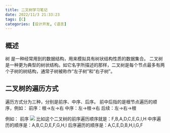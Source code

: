 ```yaml
---
title: 二叉树学习笔记
date: 2022/11/3 21:33:23
tags: [C]
categories: [设计开发, C语言]
---
```

## 概述
树 是一种经常用到的数据结构，用来模拟具有树状结构性质的数据集合。
二叉树是一种更为典型的树状结构。如它名字所描述的那样，二叉树是每个节点最多有两个子树的树结构，通常子树被称作“左子树”和“右子树”。


## 二叉树的遍历方式
遍历方式分为三种，分别是前序、中序、后序。
前中后指的是根节点遍历的顺序，例如：
前序：根->左->右
中序：左->根->右
后续：左->右->根

例如：
前序
![](https://blog-alan.oss-cn-hangzhou.aliyuncs.com/hexo_blog/twotree/Slide01.png)
比如这个二叉树的前序遍历顺序就是：F,B,A,D,C,E,G,I,H
中序遍历的顺序是：A,B,C,D,E,F,G,H,I
后序遍历的顺序是：A,C,E,D,B,H,I,G,F

